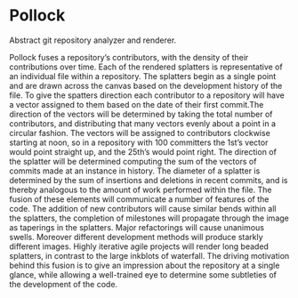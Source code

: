 Pollock
=======

Abstract git repository analyzer and renderer.

Pollock fuses a repository’s contributors, with the density of their contributions over time. Each of the rendered splatters is representative of an individual file within a repository. The splatters begin as a single point and are drawn across the canvas based on the development history of the file. To give the spatters direction each contributor to a repository will have a vector assigned to them based on the date of their first commit.The direction of the vectors will be determined by taking the total number of contributors, and distributing that many vectors evenly about a point in a circular fashion. The vectors will be assigned to contributors clockwise starting at noon, so in a repository with 100 committers the 1st’s vector would point straight up, and the 25th’s would point right. The direction of the splatter will be determined computing the sum of the vectors of commits made at an instance in history. The diameter of a splatter is determined by the sum of insertions and deletions in recent commits, and is thereby analogous to the amount of work performed within the file. The fusion of these elements will communicate a number of features of the code. The addition of new contributors will cause similar bends within all the splatters, the completion of milestones will propagate through the image as taperings in the splatters. Major refactorings will cause unanimous swells. Moreover different development methods will produce starkly different images. Highly iterative agile projects will render long beaded splatters, in contrast to the large inkblots of waterfall. The driving motivation behind this fusion is to give an impression about the repository at a single glance, while allowing a well-trained eye to determine some subtleties of the development of the code.
